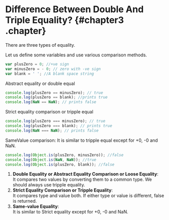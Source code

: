 # Difference Between Double And Triple Equality? {#chapter3 .chapter}

There are three types of equality.  

Let us define some variables and use various comparison methods.
```js
var plusZero = 0; //+ve sign 
var minusZero = - 0; // zero with -ve sign
var blank = ' '; //A blank space string
```

Abstract equality or double equal
```js
console.log(plusZero == minusZero); // true
console.log(plusZero == blank); //prints true
console.log(NaN == NaN); // prints false
```

Strict equality comparison or tripple equal
```js
console.log(plusZero === minusZero); // true
console.log(plusZero === blank); // prints true
console.log(NaN === NaN); // prints false
```

SameValue comparison: It is similar to tripple equal except for +0, -0 and NaN.
```js
console.log(Object.is(plusZero, minusZero)); //false
console.log(Object.is(NaN, NaN)); //true
console.log(Object.is(plusZero, blank)); //false
```

1. **Double Equality or Abstract Equality Comparison or Loose Equality**:  
	 It compares two values by converting them to a common type. We should always use tripple equality.
2. **Strict Equality Comparison or Tripple Equality**:  
   It compares type and value both. If either type or value is different, false is returned.
3. **Same-value Equality**:  
	 It is similar to Strict equality except for +0, -0 and NaN.
		